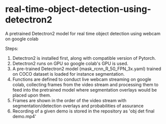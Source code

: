 # real-time-object-detection-using-detectron2
A pretrained Detectron2 model for real time object detection using webcam on google colab

Steps:
1. Detectron2 is installed first, along with compatible version of Pytorch. 
2. Detectron2 runs on GPU so google colab's GPU is used.
3. A pre-trained Detectron2 model (mask_rcnn_R_50_FPN_3x.yaml) trained on COCO dataset is loaded for instance segmentation.
4. Functions are defined to conduct live webcam streaming on google colab, collecting frames from the video stream and processing them to feed into the pretrained model where segmentation overlays would be placed upon them.
5. Frames are shown in the order of the video stream with segmentation/detection overlays and probabilities of assurance 
6. Recording of a given demo is stored in the repository as 'obj det final demo.mp4'
